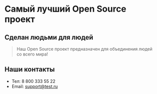 # Самый лучший Open Source проект

## Сделан людьми для людей

> Наш Open Source проект предназначен для объединения людей со всего мира!

## Наши контакты
- Тел: 8 800 333 55 22
- Email: support@test.ru
